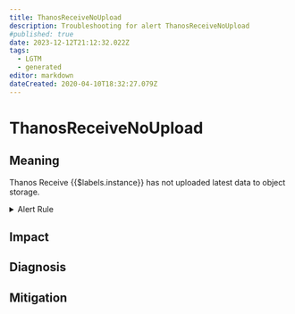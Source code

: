 ```yaml
---
title: ThanosReceiveNoUpload
description: Troubleshooting for alert ThanosReceiveNoUpload
#published: true
date: 2023-12-12T21:12:32.022Z
tags: 
  - LGTM
  - generated
editor: markdown
dateCreated: 2020-04-10T18:32:27.079Z
---
```


# ThanosReceiveNoUpload

## Meaning
[//]: # "Short paragraph that explains what the alert means"
Thanos Receive {{$labels.instance}} has not uploaded latest data to object storage.

<details>
  <summary>Alert Rule</summary>

{{% rule "thanos/thanos-receiver.yml" "ThanosReceiveNoUpload" %}}

{{% comment %}}

```yaml
alert: ThanosReceiveNoUpload
expr: (up{job=~".*thanos-receive.*"} - 1) + on (job, instance) (sum by (job, instance) (increase(thanos_shipper_uploads_total{job=~".*thanos-receive.*"}[3h])) == 0)
for: 3h
labels:
    severity: critical
annotations:
    summary: Thanos Receive No Upload (instance {{ $labels.instance }})
    description: |-
        Thanos Receive {{$labels.instance}} has not uploaded latest data to object storage.
          VALUE = {{ $value }}
          LABELS = {{ $labels }}
    runbook: https://github.com/srerun/prometheus-alerts/blob/main/content/runbooks/thanos-receiver/ThanosReceiveNoUpload.md

```

{{% /comment %}}

</details>


## Impact
[//]: # "What could / will happen if the alert is not addressed"



## Diagnosis
[//]: # "Steps to take to identify the cause of the problem"



## Mitigation
[//]: # "The steps necessary to resolve the alert"
